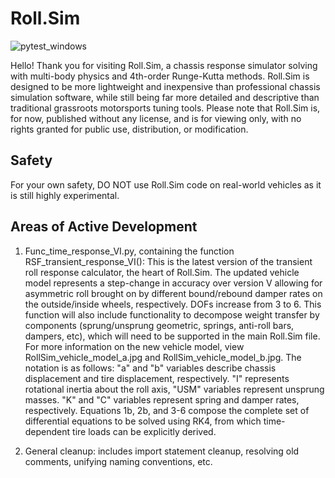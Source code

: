 # Roll.Sim

![pytest_windows](https://github.com/iPandev/Roll.Sim/blob/main/workflows/pytest_windows.yml/badge.svg)

Hello! Thank you for visiting Roll.Sim, a chassis response simulator solving with multi-body physics and 4th-order Runge-Kutta methods. Roll.Sim is designed to be more lightweight and inexpensive than professional chassis simulation software, while still being far more detailed and descriptive than traditional grassroots motorsports tuning tools. Please note that Roll.Sim is, for now, published without any license, and is for viewing only, with no rights granted for public use, distribution, or modification. 

## Safety
For your own safety, DO NOT use Roll.Sim code on real-world vehicles as it is still highly experimental.

## Areas of Active Development
1. Func_time_response_VI.py, containing the function RSF_transient_response_VI(): This is the latest version of the transient roll response calculator, the heart of Roll.Sim. The updated vehicle model represents a step-change in accuracy over version V allowing for asymmetric roll brought on by different bound/rebound damper rates on the outside/inside wheels, respectively. DOFs increase from 3 to 6. This function will also include functionality to decompose weight transfer by components (sprung/unsprung geometric, springs, anti-roll bars, dampers, etc), which will need to be supported in the main Roll.Sim file. For more information on the new vehicle model, view RollSim_vehicle_model_a.jpg and RollSim_vehicle_model_b.jpg. The notation is as follows: "a" and "b" variables describe chassis displacement and tire displacement, respectively. "I" represents rotational inertia about the roll axis, "USM" variables represent unsprung masses. "K" and "C" variables represent spring and damper rates, respectively. Equations 1b, 2b, and 3-6 compose the complete set of differential equations to be solved using RK4, from which time-dependent tire loads can be explicitly derived.

2. General cleanup: includes import statement cleanup, resolving old comments, unifying naming conventions, etc.

